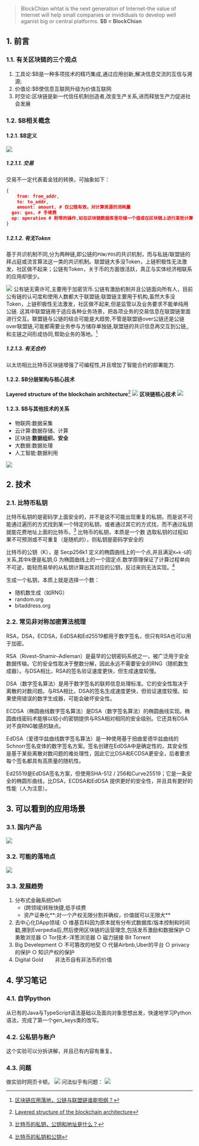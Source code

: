 > BlockChian whtat is the next generation of Internet-the value of Internet will help small companies or invididuals to develop well aganist big or central platforms.
**$B = BlockChian**
## 1. 前言
### 1.1. 有关区块链的三个观点
1. 工具论:$B是一种多项技术的精巧集成,通过应用创新,解决信息交流的互信与溯源;
2. 价值论:$B使信息互联网升级为价值互联网
3. 时空论:区块链是新一代信任机制创造者,改变生产关系,进而释放生产力促进社会发展
### 1.2. $B相关概念
#### 1.2.1. $B定义
![](_v_images/20210405104443758_4316.png)
##### 1.2.1.1. 交易
交易不一定代表着金钱的转换，可抽象如下：
```json
{
    from: from_addr,
    to: to_addr,
    amount: amount, # 仅公链有效，对计算资源的消耗量
  gas: gas, # 手续费
  op: operation # 附带的操作,如在区块链数据库里存储一个值或在区块链上进行某些计算，这时区块链是一台「分布式计算机」。
}
```

##### 1.2.1.2. 有无Token
基于共识机制不同,分为两种链,即公链的`POW/POS`的共识机制，而与私链/联盟链的拜占庭或流言算法这一类的共识机制。联盟链大多没Token，上链积极性无法激发，社区做不起来；公链有Token，关于币的方面很活跃，真正与实体经济相联系的应用却很少。

![](_v_images/20210405111252648_25694.png)
公有链无需许可,主要用于加密货币.公链有激励机制并且公链面向所有人，目前公有链的认可度和使用人数都大于联盟链;联盟链主要用于机构,虽然大多没Token，上链积极性无法激发，社区做不起来,但是监管以及业务要求不能单纯用公链.
这其中联盟链用于适应各种业务场景，把各项业务的交易信息在联盟链里面进行交互。联盟链与公链的结合可能是大趋势,不管是联盟链over公链还是公链over联盟链,可能都需要业务参与方储存单独链,联盟链的共识信息再交互到公链,,和主链之间形成协同,帮助业务的落地。[^应用]

[^应用]:[区块链应用落地，公链与联盟链谁能担纲？](https://www.huxiu.com/article/252152.html)

##### 1.2.1.3. 有无合约
以太坊相比比特币区块链增强了可编程性,并且增加了智能合约的部署能力.
#### 1.2.2. $B分层架构与核心技术
**Layered structure of the blockchain architecture**[^layer]
![](_v_images/20210405105958625_25475.png)
**区块链核心技术**
![](_v_images/20210405110222449_27332.png)
[^layer]: [Layered structure of the blockchain architecture](https://subscription.packtpub.com/book/data/9781789804164/1/ch01lvl1sec06/layered-structure-of-the-blockchain-architecture)

#### 1.2.3. $B与其他技术的关系
- 物联网:数据采集
- 云计算:数据存储、计算
- 区块链:**数据组织、安全**
- 大数据:数据处理
- 人工智能:数据利用

![](_v_images/20210405110924310_12756.png)
## 2. 技术
### 2.1. 比特币私钥
比特币私钥的是密码学上面安全的，并不是说不可能出现重复的私钥，而是说不可能通过遍历的方式找到某一个特定的私钥，或者通过其它的方式找，而不通过私钥就能花费地址上面的比特币。[^私钥]
比特币的私钥，本质是一个数
选取私钥的过程如果不可预测或不可重复（是随机的），则私钥是密码学安全的

比特币的公钥（K），是 Secp256k1 定义的椭圆曲线上的一个点,并且满足`K=k⋅G`的关系,其中k便是私钥,G 为椭圆曲线上的一个固定点.数学原理保证了计算过程单向不可逆，能轻而易举的从私钥计算出其对应的公钥，反过来则无法实现。[^Secp256k1]

[^Secp256k1]:[比特币的私钥和公钥](https://aaron67.cc/2018/12/23/bitcoin-keys/)
[^私钥]:[比特币的私钥，公钥和地址是什么？](https://www.8btc.com/article/126232)

生成一个私钥，本质上就是选择一个数：
- 随机数生成（如RNG）
- random.org
- bitaddress.org
### 2.2. 常见非对称加密算法梳理
RSA，DSA，ECDSA，EdDSA和Ed25519都用于数字签名，但只有RSA也可以用于加密。

RSA（Rivest–Shamir–Adleman）是最早的公钥密码系统之一，被广泛用于安全数据传输。它的安全性取决于整数分解，因此永远不需要安全的RNG（随机数生成器）。与DSA相比，RSA的签名验证速度更快，但生成速度较慢。

DSA（数字签名算法）是用于数字签名的联邦信息处理标准。它的安全性取决于离散的对数问题。与RSA相比，DSA的签名生成速度更快，但验证速度较慢。如果使用错误的数字生成器，可能会破坏安全性。

ECDSA（椭圆曲线数字签名算法）是DSA（数字签名算法）的椭圆曲线实现。椭圆曲线密码术能够以较小的密钥提供与RSA相对相同的安全级别。它还具有DSA对不良RNG敏感的缺点。

EdDSA（爱德华兹曲线数字签名算法）是一种使用基于扭曲爱德华兹曲线的Schnorr签名变体的数字签名方案。签名创建在EdDSA中是确定性的，其安全性是基于某些离散对数问题的难处理性，因此它比DSA和ECDSA更安全，后者要求每个签名都具有高质量的随机性。

Ed25519是EdDSA签名方案，但使用SHA-512 / 256和Curve25519；它是一条安全的椭圆形曲线，比DSA，ECDSA和EdDSA 提供更好的安全性，并且具有更好的性能（人为注意）。
## 3. 可以看到的应用场景
### 3.1. 国内产品
![](_v_images/20210405111538366_6911.png)
### 3.2. 可能的落地点
![](_v_images/20210405111817426_7179.png)
### 3.3. 发展趋势
1. 分布式金融系统Defi
	- (跨领域)转账快捷,低手续费
	- 资产证券化**:对一个产权无限分割并确权，价值就可以无限大**
2. 去中心化DApp领域:
	○ 维基百科因为原本就有分布式数据库/版本控制和时间戳,挪到Everpedia后,然后使用区块链的运营理念,包括发币激励和数据保护
	○ 勇敢浏览器
	○ Tor技术-洋葱浏览器
	○ 磁力链接 Bit Torrent
3. Big Develepment
	○ 不可篡改的地契
	○ 代替Airbnb,Uber的平台
	○ privacy的保护
	○ 知识产权的保护
4. Digital Gold
　　非法币自有非法币的价值
## 4. 学习笔记
### 4.1. 自学python
从已有的Java与TypeScript语法基础以及面向对象思想出发，快速地学习Python语法，完成了第一个gen_keys类的改写。
### 4.2. 公私钥与账户
这个实验可以分拆讲解，并且已有内容有重复。

### 4.3. 问题
做实验时网页卡顿。
![](_v_images/20210408135238922_17479.png)
问法似乎有问题：
![](_v_images/20210408155806320_8657.png)